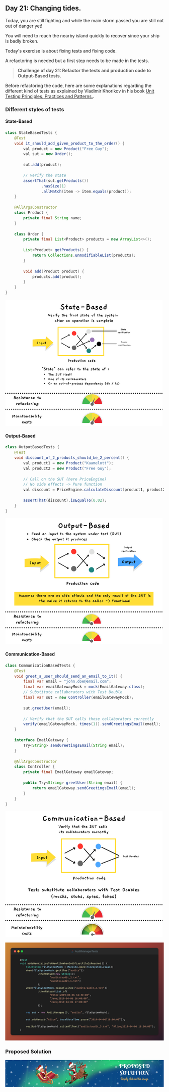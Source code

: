 ## Day 21: Changing tides.

Today, you are still fighting and while the main storm 
passed you are still not out of danger yet!

You will need to reach the nearby island quickly to recover 
since your ship is badly broken.

Today's exercise is about fixing tests and fixing code.

A refactoring is needed but a first step needs to be made
in the tests.

> **Challenge of day 21: Refactor the tests and production code to Output-Based tests.**

Before refactoring the code, here are some explanations regarding the different kind of tests as explained by Vladimir
Khorikov in his book [Unit Testing Principles, Practices and Patterns.](https://www.manning.com/books/unit-testing).

### Different styles of tests

#### State-Based

```java
class StateBasedTests {
    @Test
    void it_should_add_given_product_to_the_order() {
        val product = new Product("Free Guy");
        val sut = new Order();

        sut.add(product);

        // Verify the state
        assertThat(sut.getProducts())
                .hasSize(1)
                .allMatch(item -> item.equals(product));
    }

    @AllArgsConstructor
    class Product {
        private final String name;
    }

    class Order {
        private final List<Product> products = new ArrayList<>();

        List<Product> getProducts() {
            return Collections.unmodifiableList(products);
        }

        void add(Product product) {
            products.add(product);
        }
    }
}
```

![State-Based](img/state-based.png)

#### Output-Based

```java
class OutputBasedTests {
    @Test
    void discount_of_2_products_should_be_2_percent() {
        val product1 = new Product("Kaamelott");
        val product2 = new Product("Free Guy");

        // Call on the SUT (here PriceEngine)
        // No side effects -> Pure function
        val discount = PriceEngine.calculateDiscount(product1, product2);

        assertThat(discount).isEqualTo(0.02);
    }
}
```

![Output-Based](img/output-based.png)

#### Communication-Based

```java
class CommunicationBasedTests {
    @Test
    void greet_a_user_should_send_an_email_to_it() {
        final var email = "john.doe@email.com";
        final var emailGatewayMock = mock(EmailGateway.class);
        // Substitute collaborators with Test Double
        final var sut = new Controller(emailGatewayMock);

        sut.greetUser(email);

        // Verify that the SUT calls those collaborators correctly
        verify(emailGatewayMock, times(1)).sendGreetingsEmail(email);
    }

    interface EmailGateway {
        Try<String> sendGreetingsEmail(String email);
    }

    @AllArgsConstructor
    class Controller {
        private final EmailGateway emailGateway;

        public Try<String> greetUser(String email) {
            return emailGateway.sendGreetingsEmail(email);
        }
    }
}
```

![Communication-Based](img/communication-based.png)

![snippet of the day](snippet.png)

### Proposed Solution
[![Proposed Solution Guide](../../img/proposed-solution.png)](solution/step-by-step.md)